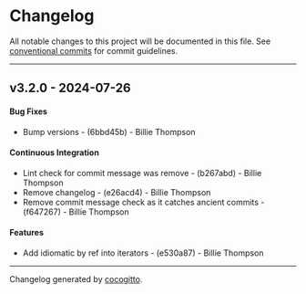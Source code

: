 # Changelog
All notable changes to this project will be documented in this file. See [conventional commits](https://www.conventionalcommits.org/) for commit guidelines.

- - -
## v3.2.0 - 2024-07-26
#### Bug Fixes
- Bump versions - (6bbd45b) - Billie Thompson
#### Continuous Integration
- Lint check for commit message was remove - (b267abd) - Billie Thompson
- Remove changelog - (e26acd4) - Billie Thompson
- Remove commit message check as it catches ancient commits - (f647267) - Billie Thompson
#### Features
- Add idiomatic by ref into iterators - (e530a87) - Billie Thompson

- - -

Changelog generated by [cocogitto](https://github.com/cocogitto/cocogitto).